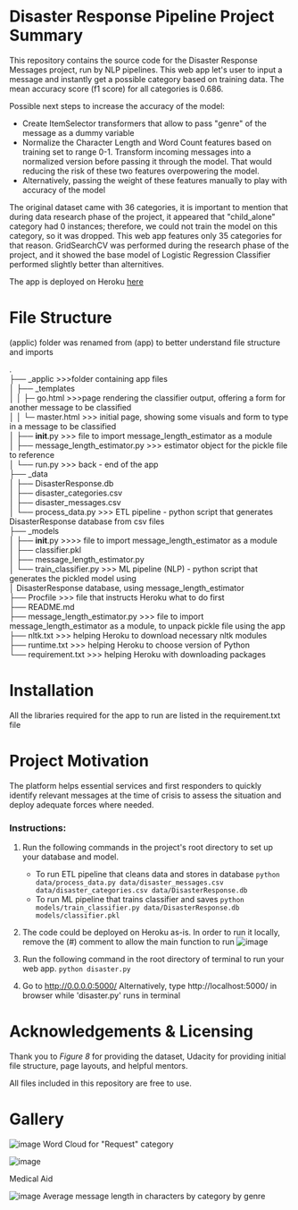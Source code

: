 # Disaster Response Pipeline Project Summary
This repository contains the source code for the Disaster Response Messages project, run by NLP pipelines. This web app let's user to input a message and instantly get a possible category based on training data. The mean accuracy score (f1 score) for all categories is 0.686.

Possible next steps to increase the accuracy of the model:
- Create ItemSelector transformers that allow to pass "genre" of the message as a dummy variable
- Normalize the Character Length and Word Count features based on training set to range 0-1. Transform incoming messages into a normalized version before passing it through the model. That would reducing the risk of these two features overpowering the model.
- Alternatively, passing the weight of these features manually to play with accuracy of the model 

The original dataset came with 36 categories, it is important to mention that during data research phase of the project, it appeared that "child_alone" category had 0 instances; therefore, we could not train the model on this category, so it was dropped. This web app features only 35 categories for that reason. GridSearchCV was performed during the research phase of the project, and it showed the base model of Logistic Regression Classifier performed slightly better than alternitives.

The app is deployed on Heroku [here](https://disaster-response-app-mv.herokuapp.com/)

# File Structure
(applic) folder was renamed from (app) to better understand file structure and imports

.<br />
├── _applic >>>folder containing app files<br />
│   ├── _templates<br />
│   │  ├─ go.html >>>page rendering the classifier output, offering a form for another message to be classified<br />
│   │  └─ master.html >>> initial page, showing some visuals and form to type in a message to be classified<br />
│   ├── __init__.py >>> file to import message_length_estimator as a module<br />
│   ├── message_length_estimator.py >>> estimator object for the pickle file to reference<br />
│   └── run.py >>> back - end of the app<br />
├── _data<br />
│   ├── DisasterResponse.db<br />
│   ├── disaster_categories.csv<br />
│   ├── disaster_messages.csv<br />
│   └── process_data.py >>> ETL pipeline - python script that generates DisasterResponse database from csv files<br />
├── _models<br />
│   ├── __init__.py >>>> file to import message_length_estimator as a module<br />
│   ├── classifier.pkl<br />
│   ├── message_length_estimator.py<br />
│   └── train_classifier.py >>> ML pipeline (NLP) - python script that generates the pickled model using<br />
│                               DisasterResponse database, using message_length_estimator<br />
├── Procfile >>> file that instructs Heroku what to do first<br />
├── README.md<br />
├── message_length_estimator.py >>> file to import message_length_estimator as a module, to unpack pickle file using the app<br />
├── nltk.txt >>> helping Heroku to download necessary nltk modules<br />
├── runtime.txt >>> helping Heroku to choose version of Python<br />
└── requirement.txt >>> helping Heroku with downloading packages<br />

# Installation
All the libraries required for the app to run are listed in the requirement.txt file

# Project Motivation
The platform helps essential services and first responders to quickly identify relevant messages at the time of crisis to assess the situation and deploy adequate forces where needed.

### Instructions:
1. Run the following commands in the project's root directory to set up your database and model.

    - To run ETL pipeline that cleans data and stores in database
        `python data/process_data.py data/disaster_messages.csv data/disaster_categories.csv data/DisasterResponse.db`
    - To run ML pipeline that trains classifier and saves
        `python models/train_classifier.py data/DisasterResponse.db models/classifier.pkl`

2. The code could be deployed on Heroku as-is. In order to run it locally, remove the (#) comment to allow the main function to run
    ![image](https://user-images.githubusercontent.com/54246143/114328522-eb06c600-9b0a-11eb-9254-ecda302629b3.png)

3. Run the following command in the root directory of terminal to run your web app.
    `python disaster.py`

4. Go to http://0.0.0.0:5000/
   Alternatively, type http://localhost:5000/ in browser while 'disaster.py' runs in terminal
   
# Acknowledgements & Licensing
Thank you to *Figure 8* for providing the dataset, Udacity for providing initial file structure, page layouts, and helpful mentors.

All files included in this repository are free to use.

# Gallery
![image](https://user-images.githubusercontent.com/54246143/114330904-c44b8e00-9b10-11eb-96d9-250569d3a55d.png)
Word Cloud for "Request" category

![image](https://user-images.githubusercontent.com/54246143/114330960-e80ed400-9b10-11eb-82cf-e8fbc2f7e465.png)

Medical Aid

![image](https://user-images.githubusercontent.com/54246143/114331139-5ce20e00-9b11-11eb-93e4-4b032517dcc6.png)
Average message length in characters by category by genre
